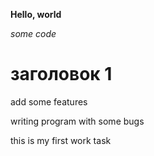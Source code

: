 **Hello, world**

*some code*

# заголовок 1

add some features

writing program with some bugs


this is my first work task
